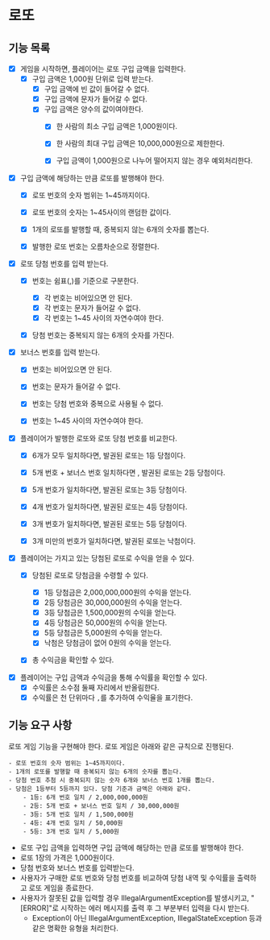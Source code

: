 # 로또 
## 기능 목록
- [X] 게임을 시작하면, 플레이어는 로또 구입 금액을 입력한다.
  - [X] 구입 금액은 1,000원 단위로 입력 받는다.
    - [X] 구입 금액에 빈 값이 들어갈 수 없다.
    - [X] 구입 금액에 문자가 들어갈 수 없다.
    - [X] 구입 금액은 양수의 값이여야한다.
      - [X] 한 사람의 최소 구입 금액은 1,000원이다. 
      - [X] 한 사람의 최대 구입 금액은 10,000,000원으로 제한한다.
      - [X] 구입 금액이 1,000원으로 나누어 떨어지지 않는 경우 예외처리한다.



- [X] 구입 금액에 해당하는 만큼 로또를 발행해야 한다.
  - [X] 로또 번호의 숫자 범위는 1~45까지이다.
  - [X] 로또 번호의 숫자는 1~45사이의 랜덤한 값이다.
  - [X] 1개의 로또를 발행할 때, 중복되지 않는 6개의 숫자를 뽑는다.
  - [X] 발행한 로또 번호는 오름차순으로 정렬한다.


- [X] 로또 당첨 번호를 입력 받는다.
  - [X] 번호는 쉼표(,)를 기준으로 구분한다.
    - [X] 각 번호는 비어있으면 안 된다.
    - [X] 각 번호는 문자가 들어갈 수 없다.
    - [X] 각 번호는 1~45 사이의 자연수여야 한다.
  - [X] 당첨 번호는 중복되지 않는 6개의 숫자를 가진다.


- [X] 보너스 번호를 입력 받는다.
  - [X] 번호는 비어있으면 안 된다.
  - [X] 번호는 문자가 들어갈 수 없다.
  - [X] 번호는 당첨 번호와 중복으로 사용될 수 없다.
  - [X] 번호는 1~45 사이의 자연수여야 한다.


- [X] 플레이어가 발행한 로또와 로또 당첨 번호를 비교한다.
  - [X] 6개가 모두 일치하다면, 발권된 로또는 1등 당첨이다.
  - [X] 5개 번호 + 보너스 번호 일치하다면 , 발권된 로또는 2등 당첨이다.
  - [X] 5개 번호가 일치하다면, 발권된 로또는 3등 당첨이다.
  - [X] 4개 번호가 일치하다면, 발권된 로또는 4등 당첨이다.
  - [X] 3개 번호가 일치하다면, 발권된 로또는 5등 당첨이다.
  - [X] 3개 미만의 번호가 일치하다면, 발권된 로또는 낙첨이다.


- [X] 플레이어는 가지고 있는 당첨된 로또로 수익을 얻을 수 있다. 
  - [X] 당첨된 로또로 당첨금을 수령할 수 있다.
    - [X] 1등 당첨금은 2,000,000,000원의 수익을 얻는다.
    - [X] 2등 당첨금은 30,000,000원의 수익을 얻는다.
    - [X] 3등 당첨금은 1,500,000원의 수익을 얻는다.
    - [X] 4등 당첨금은 50,000원의 수익을 얻는다.
    - [X] 5등 당첨금은 5,000원의 수익을 얻는다.
    - [X] 낙첨은 당첨금이 없어 0원의 수익을 얻는다.
  - [X] 총 수익금을 확인할 수 있다.


- [X] 플레이어는 구입 금액과 수익금을 통해 수익률을 확인할 수 있다.
  - [X] 수익률은 소수점 둘째 자리에서 반올림한다.
  - [X] 수익률은 천 단위마다 `,`를 추가하여 수익율을 표기한다.

## 기능 요구 사항
로또 게임 기능을 구현해야 한다. 로또 게임은 아래와 같은 규칙으로 진행된다.

```
- 로또 번호의 숫자 범위는 1~45까지이다.
- 1개의 로또를 발행할 때 중복되지 않는 6개의 숫자를 뽑는다.
- 당첨 번호 추첨 시 중복되지 않는 숫자 6개와 보너스 번호 1개를 뽑는다.
- 당첨은 1등부터 5등까지 있다. 당첨 기준과 금액은 아래와 같다.
    - 1등: 6개 번호 일치 / 2,000,000,000원
    - 2등: 5개 번호 + 보너스 번호 일치 / 30,000,000원
    - 3등: 5개 번호 일치 / 1,500,000원
    - 4등: 4개 번호 일치 / 50,000원
    - 5등: 3개 번호 일치 / 5,000원
```

- 로또 구입 금액을 입력하면 구입 금액에 해당하는 만큼 로또를 발행해야 한다.
- 로또 1장의 가격은 1,000원이다.
- 당첨 번호와 보너스 번호를 입력받는다.
- 사용자가 구매한 로또 번호와 당첨 번호를 비교하여 당첨 내역 및 수익률을 출력하고 로또 게임을 종료한다.
- 사용자가 잘못된 값을 입력할 경우 IllegalArgumentException를 발생시키고, "[ERROR]"로 시작하는 에러 메시지를 출력 후 그 부분부터 입력을 다시 받는다.
    - Exception이 아닌 IllegalArgumentException, IllegalStateException 등과 같은 명확한 유형을 처리한다.